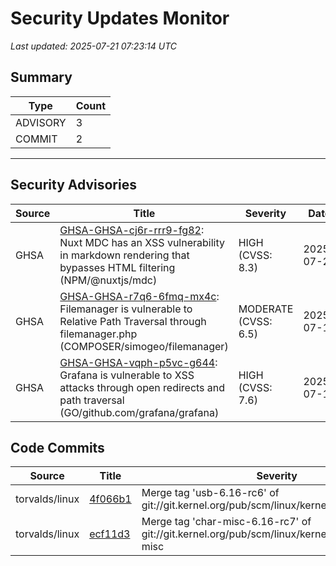 # Security Updates Monitor

*Last updated: 2025-07-21 07:23:14 UTC*

## Summary
| Type | Count |
|------|-------|
| ADVISORY | 3 |
| COMMIT | 2 |

---

## Security Advisories

| Source | Title | Severity | Date |
|--------|-------|----------|------|
| GHSA | [GHSA-GHSA-cj6r-rrr9-fg82](https://github.com/advisories/GHSA-cj6r-rrr9-fg82): Nuxt MDC has an XSS vulnerability in markdown rendering that bypasses HTML filtering (NPM/@nuxtjs/mdc) | HIGH (CVSS: 8.3) | 2025-07-20 |
| GHSA | [GHSA-GHSA-r7q6-6fmq-mx4c](https://github.com/advisories/GHSA-r7q6-6fmq-mx4c): Filemanager is vulnerable to Relative Path Traversal through filemanager.php (COMPOSER/simogeo/filemanager) | MODERATE (CVSS: 6.5) | 2025-07-18 |
| GHSA | [GHSA-GHSA-vqph-p5vc-g644](https://github.com/advisories/GHSA-vqph-p5vc-g644): Grafana is vulnerable to XSS attacks through open redirects and path traversal (GO/github.com/grafana/grafana) | HIGH (CVSS: 7.6) | 2025-07-18 |

## Code Commits

| Source | Title | Severity | Date |
|--------|-------|----------|------|
| torvalds/linux | [4f066b1](https://github.com/torvalds/linux/commit/4f066b189f91622f3a3a231736659f25eb6e30b0) | Merge tag 'usb-6.16-rc6' of git://git.kernel.org/pub/scm/linux/kernel/git/gregkh/usb | 2025-07-20 |
| torvalds/linux | [ecf11d3](https://github.com/torvalds/linux/commit/ecf11d31bf5ccde62c91abe94d4edb867b64958f) | Merge tag 'char-misc-6.16-rc7' of git://git.kernel.org/pub/scm/linux/kernel/git/gregkh/char-misc | 2025-07-20 |

